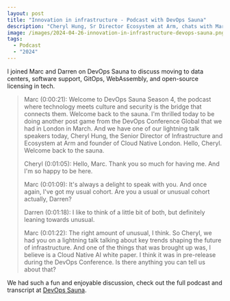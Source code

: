 ```yaml
---
layout: post
title: "Innovation in infrastructure - Podcast with DevOps Sauna"
description: "Cheryl Hung, Sr Director Ecosystem at Arm, chats with Marc and Darren to discuss moving to data centers, software support, GitOps, WebAssembly, and open-source licensing in tech."
image: /images/2024-04-26-innovation-in-infrastructure-devops-sauna.png
tags:
  - Podcast
  - "2024"
---
```


I joined Marc and Darren on DevOps Sauna to discuss moving to data centers, software support, GitOps, WebAssembly, and open-source licensing in tech.

>Marc (0:00:21): Welcome to DevOps Sauna Season 4, the podcast where technology meets culture and security is the bridge that connects them. Welcome back to the sauna. I'm thrilled today to be doing another post game from the DevOps Conference Global that we had in London in March. And we have one of our lightning talk speakers today, Cheryl Hung, the Senior Director of Infrastructure and Ecosystem at Arm and founder of Cloud Native London. Hello, Cheryl. Welcome back to the sauna.
>
>Cheryl (0:01:05): Hello, Marc. Thank you so much for having me. And I'm so happy to be here. 
>
>Marc (0:01:09): It's always a delight to speak with you. And once again, I've got my usual cohort. Are you a usual or unusual cohort actually, Darren? 
>
>Darren (0:01:18): I like to think of a little bit of both, but definitely leaning towards unusual. 
>
>Marc (0:01:22): The right amount of unusual, I think. So Cheryl, we had you on a lightning talk talking about key trends shaping the future of infrastructure. And one of the things that was brought up was, I believe is a Cloud Native AI white paper. I think it was in pre-release during the DevOps Conference. Is there anything you can tell us about that? 

We had such a fun and enjoyable discussion, check out the full podcast and transcript at [DevOps Sauna](https://www.eficode.com/devops-podcast/innovation-in-infrastructure).
